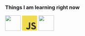 
<h3 align="left">Things I am learning right now</h3>
<p align="left"> <img src="https://seeklogo.com/images/S/stimulus-logo-00C9C155E0-seeklogo.com.png" width="50" height="50"/> <img src="https://raw.githubusercontent.com/devicons/devicon/master/icons/javascript/javascript-original.svg" width="50" height="50"/> <img src="https://www.vectorlogo.zone/logos/git-scm/git-scm-icon.svg" width="50" height="50"/> </p>
